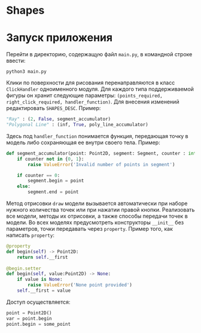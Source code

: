 # Shapes

# Запуск приложения 
Перейти в директорию, содержащую файл `main.py`, в командной строке ввести:
```
python3 main.py
```
Клики по поверхности для рисования перенаправляются в класс `ClickHandler` одноименного модуля. Для каждого типа поддерживаемой фигуры он хранит следующие параметры: `(points_required, right_click_required, handler_function)`.
Для внесения изменений редактировать `SHAPES_DESC`. Пример:
```python
"Ray" : (2, False, segment_accumulator)
"Polygonal Line" : (inf, True, poly_line_accumulator)
```
Здесь под `handler_function` понимается функция, передающая точку в модель либо сохраняющая ее внутри своего тела. Пример:
```python
def segment_accumulator(point: Point2D, segment: Segment, counter : int) -> None:
    if counter not in {0, 1}:
        raise ValueError('Invalid number of points in segment')

    if counter == 0:
        segment.begin = point
    else:
        segment.end = point
```
Метод отрисовки `draw` модели вызывается автоматически при наборе нужного количества точек или при нажатии правой кнопки.
Реализовать все модели, методы их отрисовки, а также способы передачи точек в модели.
Во всех моделях предусмотреть конструкторы `__init__` без параметров, точки передавать через `property`. Пример того, как написать `property`:
```python
@property
def begin(self) -> Point2D:
    return self.__first
    
@begin.setter
def begin(self, value:Point2D) -> None:
    if value is None:
        raise ValueError('None point provided')
    self.__first = value
```
Доступ осуществляется:
```python
point = Point2D()
var = point.begin
point.begin = some_point
```

